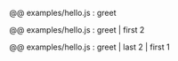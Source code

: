 <!--< selector -->

@@ examples/hello.js : greet

<!--< one-command -->

@@ examples/hello.js : greet | first 2

<!--< command-pipeline -->

@@ examples/hello.js : greet | last 2 | first 1

<!--< end -->
